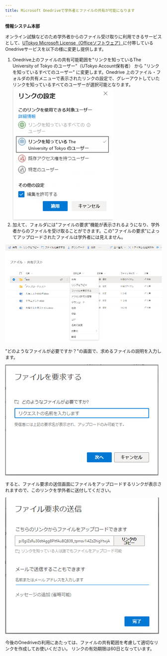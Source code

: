 ```yaml
---
title: Microsoft Onedriveで学外者とファイルの共有が可能になります
---
```

**情報システム本部**

オンライン試験などのため学外者からのファイル受け取りに利用できるサービスとして、[UTokyo  Microsoft License（Officeソフトウェア）](https://www.u-tokyo.ac.jp/adm/dics/ja/mslicense.html)に付帯しているOnedriveサービスを以下の様に変更し提供します。

1. Onedrive上のファイルの共有可能範囲を"リンクを知っているThe University of Tokyo のユーザー"（UTokyo Account保有者） から "リンクを知っているすべてのユーザー" に変更します。Onedrive 上のファイル・フォルダの共有メニューで表示されたリンクの設定で、グレーアウトしていたリンクを知っているすべてのユーザーが選択可能となります。
![onedrive-shareing-menu](image/onedrive-share.png)
1. 加えて、フォルダには"ファイルの要求"機能が表示されるようになり、学外者からのファイルを受け取ることができます。この"ファイルの要求"によってアップロードされたファイルは学外者には見えません。

![onedrive-requesting-files1](image/onedrive-requestfiles1.png)

"どのようなファイルが必要ですか？"の画面で、求めるファイルの説明を入力します。

![onedrive-requesting-files2](image/onedrive-requestfiles2.png)

すると、ファイル要求の送信画面にファイルをアップロードするリンクが表示されますので、このリンクを学外者に送付してください。

![onedrive-requesting-files2](image/onedrive-requestfiles3.png)

今後のOnedriveの利用にあたっては、ファイルの共有範囲を考慮して適切なリンクを作成してお使いください。
リンクの有効期限は60日となっています。
